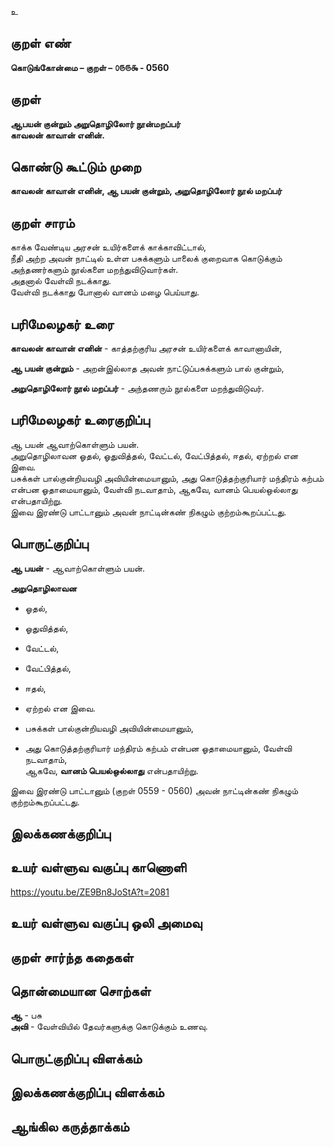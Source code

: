 உ

## குறள் எண் 

**கொடுங்கோன்மை – குறள் – ௦௫௫௯ - 0560**  

## குறள் 

**ஆபயன் குன்றும் அறுதொழிலோர் நூன்மறப்பர்  
காவலன் காவான் எனின்.**  

## கொண்டு கூட்டும் முறை

**காவலன் காவான் எனின், ஆ பயன் குன்றும், அறுதொழிலோர் நூல் மறப்பர்**  

## குறள் சாரம் 

காக்க வேண்டிய அரசன் உயிர்களைக் காக்காவிட்டால்,  
நீதி அற்ற அவன் நாட்டில் உள்ள பசுக்களும் பாலைக் குறைவாக கொடுக்கும் அந்தணர்களும் நூல்களை மறந்துவிடுவார்கள்.  
அதனால் வேள்வி நடக்காது.  
வேள்வி நடக்காது போனால் வானம் மழை பெய்யாது.

## பரிமேலழகர் உரை

**காவலன் காவான் எனின்** - காத்தற்குரிய அரசன் உயிர்களைக் காவானாயின்,  

**ஆ பயன் குன்றும்** - அறன்இல்லாத அவன் நாட்டுப்பசுக்களும் பால் குன்றும்,  

**அறுதொழிலோர் நூல் மறப்பர்** - அந்தணரும் நூல்களை மறந்துவிடுவர். 

## பரிமேலழகர் உரைகுறிப்பு   

ஆ பயன் ஆவாற்கொள்ளும் பயன்.  
அறுதொழிலாவன ஓதல், ஓதுவித்தல், வேட்டல், வேட்பித்தல், ஈதல், ஏற்றல் என இவை.  
பசுக்கள் பால்குன்றியவழி அவியின்மையானும், அது கொடுத்தற்குரியார் மந்திரம் கற்பம் என்பன ஓதாமையானும், வேள்வி நடவாதாம், ஆகவே, வானம் பெயல்ஒல்லாது என்பதாயிற்று.  
இவை இரண்டு பாட்டானும் அவன் நாட்டின்கண் நிகழும் குற்றம்கூறப்பட்டது.   
 
## பொருட்குறிப்பு 

**ஆ பயன்** - ஆவாற்கொள்ளும் பயன்.  

**அறுதொழிலாவன**  
* ஓதல்,  
* ஓதுவித்தல்,  
* வேட்டல்,  
* வேட்பித்தல்,  
* ஈதல்,  
* ஏற்றல் என இவை.  

* பசுக்கள் பால்குன்றியவழி அவியின்மையானும்,    
* அது கொடுத்தற்குரியார் மந்திரம் கற்பம் என்பன ஓதாமையானும், வேள்வி நடவாதாம்,  
ஆகவே, **வானம் பெயல்ஒல்லாது** என்பதாயிற்று.   

இவை இரண்டு பாட்டானும் (குறள் 0559 - 0560) அவன் நாட்டின்கண் நிகழும் குற்றம்கூறப்பட்டது.   

## இலக்கணக்குறிப்பு  


## உயர் வள்ளுவ வகுப்பு காணொளி

https://youtu.be/ZE9Bn8JoStA?t=2081 

## உயர் வள்ளுவ வகுப்பு ஒலி அமைவு 

 
## குறள் சார்ந்த கதைகள் 


## தொன்மையான சொற்கள்

**ஆ** - பசு   
**அவி** - வேள்வியில் தேவர்களுக்கு கொடுக்கும் உணவு.  

## பொருட்குறிப்பு விளக்கம்


## இலக்கணக்குறிப்பு விளக்கம்


## ஆங்கில கருத்தாக்கம் 


